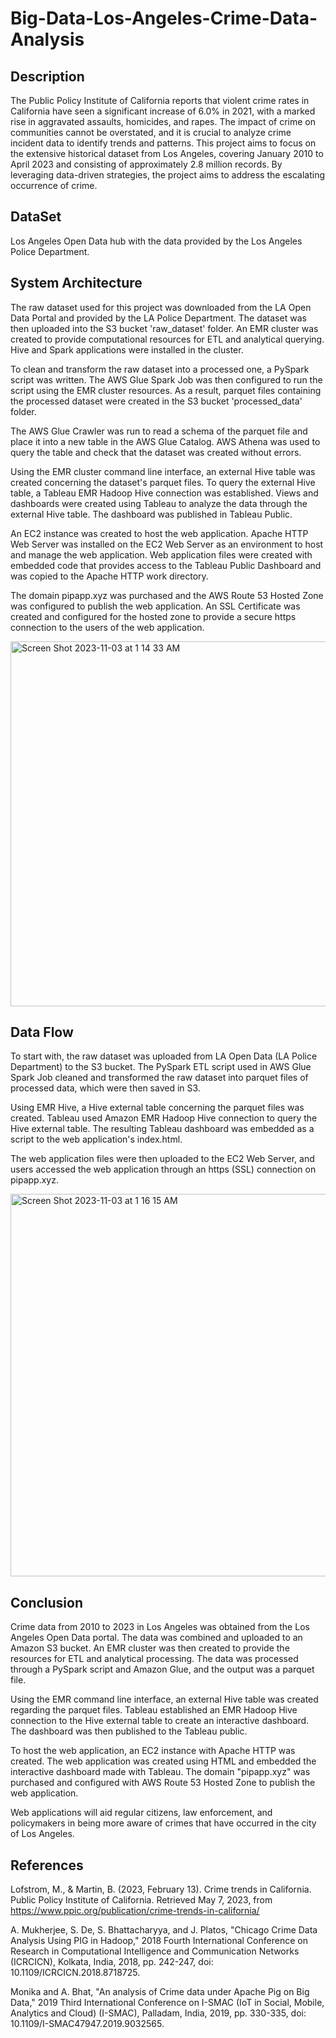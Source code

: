 # Big-Data-Los-Angeles-Crime-Data-Analysis

## Description 

The Public Policy Institute of California reports that violent crime rates in California have seen a significant increase of 6.0% in 2021, with a marked rise in aggravated assaults, homicides, and rapes. The impact of crime on communities cannot be overstated, and it is crucial to analyze crime incident data to identify trends and patterns. This project aims to focus on the extensive historical dataset from Los Angeles, covering January 2010 to April 2023 and consisting of approximately 2.8 million records. By leveraging data-driven strategies, the project aims to address the escalating occurrence of crime.

## DataSet 
 Los Angeles Open Data hub with the data provided by the Los Angeles Police Department.

 ## System Architecture

 The raw dataset used for this project was downloaded from the LA Open Data Portal and provided by the LA Police Department. The dataset was then uploaded into the S3 bucket 'raw_dataset' folder. An EMR cluster was created to provide computational resources for ETL and analytical querying. Hive and Spark applications were installed in the cluster.

To clean and transform the raw dataset into a processed one, a PySpark script was written. The AWS Glue Spark Job was then configured to run the script using the EMR cluster resources. As a result, parquet files containing the processed dataset were created in the S3 bucket 'processed_data' folder.

The AWS Glue Crawler was run to read a schema of the parquet file and place it into a new table in the AWS Glue Catalog. AWS Athena was used to query the table and check that the dataset was created without errors.

Using the EMR cluster command line interface, an external Hive table was created concerning the dataset's parquet files. To query the external Hive table, a Tableau EMR Hadoop Hive connection was established. Views and dashboards were created using Tableau to analyze the data through the external Hive table. The dashboard was published in Tableau Public.

An EC2 instance was created to host the web application. Apache HTTP Web Server was installed on the EC2 Web Server as an environment to host and manage the web application. Web application files were created with embedded code that provides access to the Tableau Public Dashboard and was copied to the Apache HTTP work directory.

The domain pipapp.xyz was purchased and the AWS Route 53 Hosted Zone was configured to publish the web application. An SSL Certificate was created and configured for the hosted zone to provide a secure https connection to the users of the web application.

<img width="584" alt="Screen Shot 2023-11-03 at 1 14 33 AM" src="https://github.com/ProBag/Big-Data-Los-Angeles-Crime-Data-Analysis/assets/143302669/9d23f17a-0093-4bd7-91dd-5b007a150540">

## Data Flow 

To start with, the raw dataset was uploaded from LA Open Data (LA Police Department) to the S3 bucket. The PySpark ETL script used in AWS Glue Spark Job cleaned and transformed the raw dataset into parquet files of processed data, which were then saved in S3.

Using EMR Hive, a Hive external table concerning the parquet files was created. Tableau used Amazon EMR Hadoop Hive connection to query the Hive external table. The resulting Tableau dashboard was embedded as a script to the web application's index.html.

The web application files were then uploaded to the EC2 Web Server, and users accessed the web application through an https (SSL) connection on pipapp.xyz.

<img width="612" alt="Screen Shot 2023-11-03 at 1 16 15 AM" src="https://github.com/ProBag/Big-Data-Los-Angeles-Crime-Data-Analysis/assets/143302669/ef132da5-822e-46ef-a538-0a76ba85d23f">

## Conclusion 

Crime data from 2010 to 2023 in Los Angeles was obtained from the Los Angeles Open Data portal. The data was combined and uploaded to an Amazon S3 bucket. An EMR cluster was then created to provide the resources for ETL and analytical processing. The data was processed through a PySpark script and Amazon Glue, and the output was a parquet file.

Using the EMR command line interface, an external Hive table was created regarding the parquet files. Tableau established an EMR Hadoop Hive connection to the Hive external table to create an interactive dashboard. The dashboard was then published to the Tableau public.

To host the web application, an EC2 instance with Apache HTTP was created. The web application was created using HTML and embedded the interactive dashboard made with Tableau. The domain "pipapp.xyz" was purchased and configured with AWS Route 53 Hosted Zone to publish the web application.

 Web applications will aid regular citizens, law enforcement, and policymakers in being more aware of crimes that have occurred in the city of Los Angeles.

## References

Lofstrom, M., & Martin, B. (2023, February 13). Crime trends in California. Public Policy Institute of California. Retrieved May 7, 2023, from https://www.ppic.org/publication/crime-trends-in-california/ 

A. Mukherjee, S. De, S. Bhattacharyya, and J. Platos, "Chicago Crime Data Analysis 
Using PIG in Hadoop," 2018 Fourth International Conference on Research in 
Computational Intelligence and Communication Networks (ICRCICN), Kolkata, India, 2018, pp. 242-247, doi: 10.1109/ICRCICN.2018.8718725.


Monika and A. Bhat, "An analysis of Crime data under Apache Pig on Big Data," 2019 
Third International Conference on I-SMAC (IoT in Social, Mobile, Analytics and 
Cloud) (I-SMAC), Palladam, India, 2019, pp. 330-335, doi: 10.1109/I-SMAC47947.2019.9032565.


